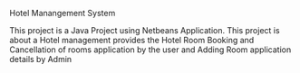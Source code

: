 Hotel Manangement System

This project is a Java Project using Netbeans Application. This project is about a Hotel management provides the Hotel Room Booking and Cancellation of rooms application by the user and Adding Room application details by Admin
